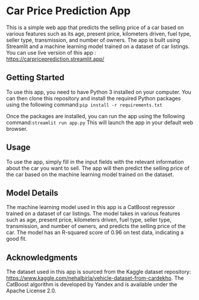 # Car Price Prediction App
This is a simple web app that predicts the selling price of a car based on various features such as its age, present price, kilometers driven, fuel type, seller type, transmission, and number of owners. The app is built using Streamlit and a machine learning model trained on a dataset of car listings. You can use live version of this app : https://carpriceprediction.streamlit.app/

## Getting Started
To use this app, you need to have Python 3 installed on your computer. You can then clone this repository and install the required Python packages using the following command:`pip install -r requirements.txt`

Once the packages are installed, you can run the app using the following command:`streamlit run app.py`
This will launch the app in your default web browser.

## Usage
To use the app, simply fill in the input fields with the relevant information about the car you want to sell. The app will then predict the selling price of the car based on the machine learning model trained on the dataset.

## Model Details
The machine learning model used in this app is a CatBoost regressor trained on a dataset of car listings. The model takes in various features such as age, present price, kilometers driven, fuel type, seller type, transmission, and number of owners, and predicts the selling price of the car. The model has an R-squared score of 0.96 on test data, indicating a good fit.

## Acknowledgments
The dataset used in this app is sourced from the Kaggle dataset repository: https://www.kaggle.com/nehalbirla/vehicle-dataset-from-cardekho. The CatBoost algorithm is developed by Yandex and is available under the Apache License 2.0.
